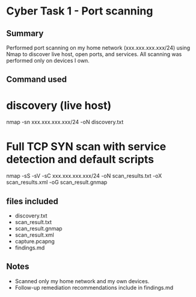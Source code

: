 # Cyber Task 1 - Port scanning 

## Summary
Performed port scanning on my home network (xxx.xxx.xxx.xxx/24) using Nmap to discover live host, open ports, and services. All scanning was performed only on devices I own.

## Command used 
# discovery (live host)
nmap -sn xxx.xxx.xxx.xxx/24 -oN discovery.txt

# Full TCP SYN scan with service detection and default scripts
nmap -sS -sV -sC xxx.xxx.xxx.xxx/24 -oN scan_results.txt -oX scan_results.xml -oG scan_result.gnmap

## files included
- discovery.txt
- scan_result.txt
- scan_result.gnmap
- scan_result.xml
- capture.pcapng
- findings.md 

## Notes
- Scanned only my home network and my own devices.
- Follow-up remediation recommendations include in findings.md